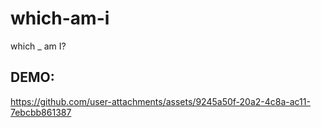 # which-am-i
which _ am I?

## DEMO:

https://github.com/user-attachments/assets/9245a50f-20a2-4c8a-ac11-7ebcbb861387
